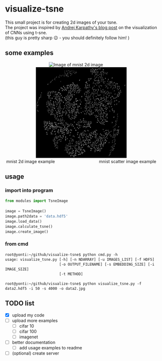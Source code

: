 # visualize-tsne
This small project is for creating 2d images of your tsne.   
The project was inspired by [Andrej Karpathy's blog post](http://cs.stanford.edu/people/karpathy/cnnembed/) on the visualization of CNNs using t-sne.  
(this guy is pretty sharp :wink: - you should definitely follow him! ) 


## some examples
<p align='center'>
<img src="/examples/mnist2d.jpg" alt="Image of mnist 2d image" width="300" height="300"/>
&nbsp;&nbsp;&nbsp;&nbsp;&nbsp;&nbsp;&nbsp;&nbsp;
<img src="/examples/mnistscatter.jpg" alt="Image of mnist scatter image" width="300" height="300"/>
<br/>
mnist 2d image example
&nbsp;&nbsp;&nbsp;&nbsp;&nbsp;&nbsp;&nbsp;&nbsp;
&nbsp;&nbsp;&nbsp;&nbsp;&nbsp;&nbsp;&nbsp;&nbsp;
&nbsp;&nbsp;&nbsp;&nbsp;&nbsp;&nbsp;&nbsp;&nbsp;
&nbsp;&nbsp;&nbsp;&nbsp;&nbsp;&nbsp;&nbsp;&nbsp;
mnist scatter image example
</p>

## usage
### import into program
```python
from modules import TsneImage   
 
image = TsneImage()
image.path2data = 'data.hdf5'
image.load_data()
image.calculate_tsne()
image.create_image()
```

### from cmd
```
root@yonti:~/github/visualize-tsne$ python cmd.py -h
usage: visualize_tsne.py [-h] [-n NDARRAY] [-u IMAGES_LIST] [-f HDF5]
                         [-o OUTPUT_FILENAME] [-s EMBEDDING_SIZE] [-i IMAGE_SIZE]
                         [-t METHOD]

root@yonti:~/github/visualize-tsne$ python visualize_tsne.py -f data2.hdf5 -i 50 -s 4000 -o data2.jpg 
```

## TODO list
- [x] upload my code
- [ ] upload more examples
  - [ ] cifar 10
  - [ ] cifar 100
  - [ ] imagenet
- [ ] better documentation 
  - [ ] add usage examples to readme
- [ ] \(optional) create server
